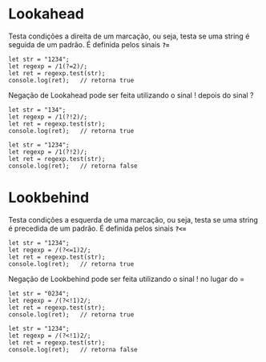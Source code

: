 # Lookahead

Testa condições a direita de um marcação, ou seja, testa se uma string é seguida de um padrão. É definida pelos sinais **`?=`**

	let str = "1234";
	let regexp = /1(?=2)/;
	let ret = regexp.test(str);
	console.log(ret);	// retorna true

Negação de Lookahead pode ser feita utilizando o sinal ! depois do sinal ?

	let str = "134";
	let regexp = /1(?!2)/;
	let ret = regexp.test(str);
	console.log(ret);	// retorna true

	let str = "1234";
	let regexp = /1(?!2)/;
	let ret = regexp.test(str);
	console.log(ret);	// retorna false

# Lookbehind

Testa condições a esquerda de uma marcação, ou seja, testa se uma string é precedida de um padrão. É definida pelos sinais **`?<=`**

	let str = "1234";
	let regexp = /(?<=1)2/;
	let ret = regexp.test(str);
	console.log(ret);	// retorna true

Negação de Lookbehind pode ser feita utilizando o sinal ! no lugar do =

	let str = "0234";
	let regexp = /(?<!1)2/;
	let ret = regexp.test(str);
	console.log(ret);	// retorna true

	let str = "1234";
	let regexp = /(?<!1)2/;
	let ret = regexp.test(str);
	console.log(ret);	// retorna false
